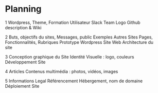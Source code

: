 # Planning

1
Wordpress, Theme, Formation Utilisateur
Slack Team Logo
Github description & Wiki

2
Buts, objectifs du sites, Messages, public
Exemples Autres Sites
Pages, Fonctionnalités, Rubriques
Prototype Wordpress Site Web
Architecture du site

3
Conception graphique du Site
Identité Visuelle : logo, couleurs
Développement Site

4
Articles
Contenus multimédia : photos, vidéos, images

5
Informations Legal
Référencement
Hébergement, nom de domaine
Déploiement Site


